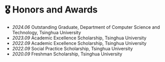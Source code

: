 # 🎖 Honors and Awards
- *2024.06* Outstanding Graduate, Department of Computer Science and Technology, Tsinghua University
- *2023.09* Academic Excellence Scholarship, Tsinghua University
- *2022.09* Academic Excellence Scholarship, Tsinghua University
- *2022.09* Social Practice Scholarship, Tsinghua University
- *2020.09* Freshman Scholarship, Tsinghua University